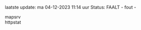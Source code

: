 laatste update: 
ma 04-12-2023 11:14   uur 
Status: FAALT - fout - 
<div class="service R">mapsrv</div><div class="service G">httpstat</div>